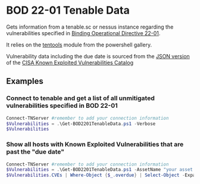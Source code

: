 # BOD 22-01 Tenable Data

Gets information from a tenable.sc or nessus instance regarding the vulnerabilities specified in [Binding Operational Directive 22-01](https://cyber.dhs.gov/bod/22-01/).

It relies on the [tentools](https://www.powershellgallery.com/packages/tentools/0.0.14) module from the powershell gallery.

Vulnerability data including the due date is sourced from the [JSON version](https://www.cisa.gov/sites/default/files/feeds/known_exploited_vulnerabilities.json) of the [CISA Known Exploited Vulnerabilities Catalog](https://www.cisa.gov/known-exploited-vulnerabilities-catalog)

## Examples

### Connect to tenable and get a list of all unmitigated vulnerabilities specified in BOD 22-01

``` powershell
Connect-TNServer #remember to add your connection information
$Vulnerabilities = .\Get-BOD2201TenableData.ps1 -Verbose
$Vulnerabilities
```

### Show all hosts with Known Exploited Vulnerabilities that are past the "due date"

``` powershell
Connect-TNServer #remember to add your connection information
$Vulnerabilities = .\Get-BOD2201TenableData.ps1 -AssetName "your asset name here" -Verbose
$Vulnerabilities.CVEs | Where-Object {$_.overdue} | Select-Object -ExpandProperty Hosts
```
